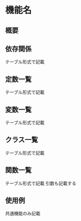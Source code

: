 # 機能名

## 概要

## 依存関係
テーブル形式で記載

## 定数一覧
テーブル形式で記載

## 変数一覧
テーブル形式で記載

## クラス一覧
テーブル形式で記載

## 関数一覧
テーブル形式で記載
引数も記載する

## 使用例
共通機能のみ記載